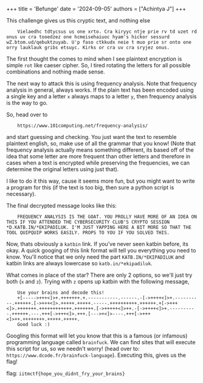 +++
title = 'Befunge'
date = '2024-09-05'
authors = ["Achintya J"]
+++


This challenge gives us this cryptic text, and nothing else

		Vielaedhc tdtycsus us one xrto. Cra kiryyc ntje prie rv td uzet rd onus uv cra tooedzez one hcmeisehaiuoc hyam's hickor sessurd wZ.btom.ud/qebuktzuyab. U'p faso ctkkudx neie t muo prie sr onto one orry lauklauk gribs etsuyc. Kirks or cra uv cra sryjez onus.

The first thought the comes to mind when I see plaintext encryption is simple `rot` like caeser cipher. So, I tired rotating the letters for all possible combinations and nothing made sense.

The next way to attack this is using frequency analysis. Note that frequency analysis in general, always works. If the plain text has been encoded using a single key and a letter `x` always maps to a letter `y`, then frequency analysis is the way to go.


So, head over to 

		https://www.101computing.net/frequency-analysis/

and start guessing and checking. You just want the text to resemble plaintext english, so, make use of all the grammar that you know! (Note that frequency analysis actually means something different, its based off of the idea that some letter are more frequent than other letters and therefore in cases when a text is encrypted while preserving the frequencies, we can determine the original letters using just that).

I like to do it this way, cause it seems more fun, but you might want to write a program for this (if the text is too big, then sure a python script is necessary). 

The final decrypted message looks like this:

		FREQUENCY ANALYSIS IS THE GOAT. YOU PROLLY HAVE MORE OF AN IDEA ON THIS IF YOU ATTENDED THE CYBERSECURITY CLUB'S CRYPTO SESSION *D.KATB.IN/*EKIPADILUK. I'M JUST YAPPING HERE A BIT MORE SO THAT THE TOOL QUIPQUIP WORKS EASILY. PROPS TO YOU IF YOU SOLVED THIS.


Now, thats obviously a `katbin` link. If you've never seen katbin before, its okay. A quick googing of this link format will tell you everything you need to know. You'll notice that we only need the part `KATB.IN/*EKIPADILUK` and katbin links are always lowercase so `katb.in/*ekipadiluk`. 

What comes in place of the star? There are only 2 options, so we'll just try both (`x` and `z`). Trying with `z` opens up katbin with the following message,

		Use your brains and decode this!
		+[----->+++<]>+.+++++++.+.-----------.------.-[->++++<]>+.----------.++++++.[->+++<]>.+++++.+++++.-----.++++++++++.++++++.+[->+++<]>.+++++++.++++++++++++.+++++++.[->+++++<]>++.-[->++++<]>+.----------.++++++.---.+++[->+++<]>.+++.[--->+<]>----.+++[->+++<]>++.++++++++.+++++.+++++.
		Good luck :)

Googling this format will let you know that this is a famous (or infamous) programming language called `brainfuck`. We can find sites that will execute this script for us, so we needn't worry! (head over to: `https://www.dcode.fr/brainfuck-language`). Executing this, gives us the flag!

flag: `iitmctf{hope_you_didnt_fry_your_brains}`
